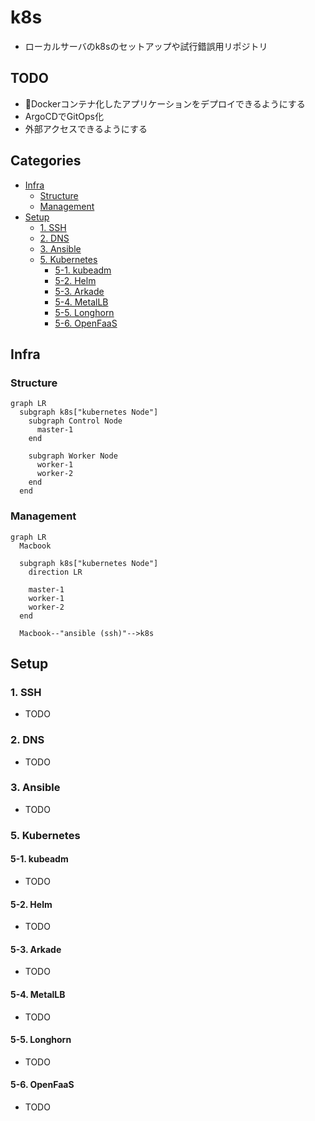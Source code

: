 # k8s<!-- omit in toc -->

- ローカルサーバのk8sのセットアップや試行錯誤用リポジトリ

## TODO<!-- omit in toc -->

- 🏃Dockerコンテナ化したアプリケーションをデプロイできるようにする
- ArgoCDでGitOps化
- 外部アクセスできるようにする

## Categories<!-- omit in toc -->

- [Infra](#infra)
  - [Structure](#structure)
  - [Management](#management)
- [Setup](#setup)
  - [1. SSH](#1-ssh)
  - [2. DNS](#2-dns)
  - [3. Ansible](#3-ansible)
  - [5. Kubernetes](#5-kubernetes)
    - [5-1. kubeadm](#5-1-kubeadm)
    - [5-2. Helm](#5-2-helm)
    - [5-3. Arkade](#5-3-arkade)
    - [5-4. MetalLB](#5-4-metallb)
    - [5-5. Longhorn](#5-5-longhorn)
    - [5-6. OpenFaaS](#5-6-openfaas)

## Infra

### Structure

```mermaid
graph LR
  subgraph k8s["kubernetes Node"]
    subgraph Control Node
      master-1
    end

    subgraph Worker Node
      worker-1
      worker-2
    end
  end
```

### Management

```mermaid
graph LR
  Macbook

  subgraph k8s["kubernetes Node"]
    direction LR

    master-1
    worker-1
    worker-2
  end

  Macbook--"ansible (ssh)"-->k8s
```

## Setup

### 1. SSH

- TODO

### 2. DNS

- TODO

### 3. Ansible

- TODO

### 5. Kubernetes

#### 5-1. kubeadm

- TODO

#### 5-2. Helm

- TODO

#### 5-3. Arkade

- TODO

#### 5-4. MetalLB

- TODO

#### 5-5. Longhorn

- TODO

#### 5-6. OpenFaaS

- TODO
